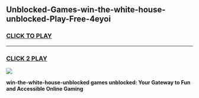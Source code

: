 
## Unblocked-Games-win-the-white-house-unblocked-Play-Free-4eyoi
<h3>
<a href="https://premium76.site?title=win-the-white-house-unblocked&ref=18A1">CLICK TO PLAY</a></h3>
<hr>

<h3>
<a href="https://premium76.site?title=win-the-white-house-unblocked&ref=18A1">CLICK 2 PLAY</a>
  
</h3>

<a href="https://premium76.site?title=win-the-white-house-unblocked&ref=18A1"><img src="https://clearcache.store/games.png"></a>


**win-the-white-house-unblocked games unblocked: Your Gateway to Fun and Accessible Online Gaming**
